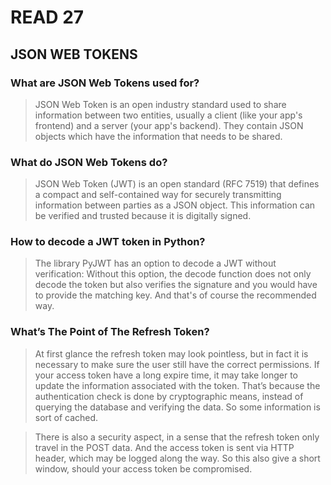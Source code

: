 # READ 27

## JSON WEB TOKENS

### What are JSON Web Tokens used for?
> JSON Web Token is an open industry standard used to share information between two entities, usually a client (like your app's frontend) and a server (your app's backend). They contain JSON objects which have the information that needs to be shared.

### What do JSON Web Tokens do?
>JSON Web Token (JWT) is an open standard (RFC 7519) that defines a compact and self-contained way for securely transmitting information between parties as a JSON object. This information can be verified and trusted because it is digitally signed.

### How to decode a JWT token in Python?
>The library PyJWT has an option to decode a JWT without verification: Without this option, the decode function does not only decode the token but also verifies the signature and you would have to provide the matching key. And that's of course the recommended way.

### What’s The Point of The Refresh Token?
>At first glance the refresh token may look pointless, but in fact it is necessary to make sure the user still have the correct permissions. If your access token have a long expire time, it may take longer to update the information associated with the token. That’s because the authentication check is done by cryptographic means, instead of querying the database and verifying the data. So some information is sort of cached.

>There is also a security aspect, in a sense that the refresh token only travel in the POST data. And the access token is sent via HTTP header, which may be logged along the way. So this also give a short window, should your access token be compromised.